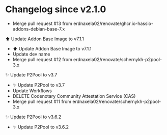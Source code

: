 # Changelog since v2.1.0
- Merge pull request #13 from erdnaxela02/renovate/ghcr.io-hassio-addons-debian-base-7.x

⬆️ Update Addon Base Image to v7.1.1 
- ⬆️ Update Addon Base Image to v7.1.1 
- Update dev name 
- Merge pull request #12 from erdnaxela02/renovate/schernykh-p2pool-3.x

✨ Update P2Pool to v3.7 
- ✨ Update P2Pool to v3.7 
- Update Workflows 
- DELETE Codenotary Community Attestation Service (CAS) 
- Merge pull request #11 from erdnaxela02/renovate/schernykh-p2pool-3.x

✨ Update P2Pool to v3.6.2 
- ✨ Update P2Pool to v3.6.2 
